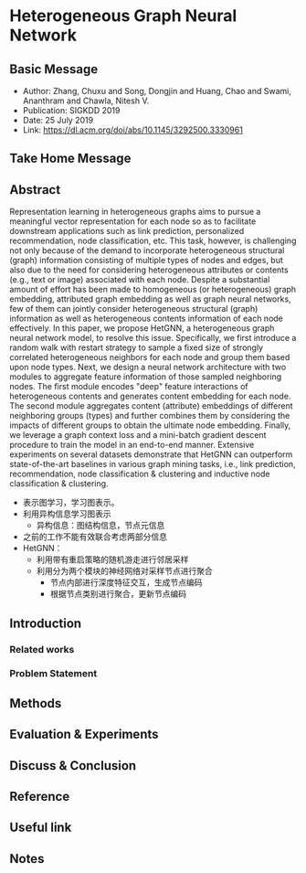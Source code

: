 <!--Title-->
# Heterogeneous Graph Neural Network

## Basic Message

- Author: Zhang, Chuxu and Song, Dongjin and Huang, Chao and Swami, Ananthram and Chawla, Nitesh V.
- Publication: SIGKDD 2019
- Date: 25 July 2019
- Link: <https://dl.acm.org/doi/abs/10.1145/3292500.3330961>

## Take Home Message

<!-- 
take home message 总结文章的核心思想
写完笔记之后最后填，概述文章的内容，也是查阅笔记的时候先看的一段。
写文章summary切记需要通过自己的思考，用自己的语言描述。 
-->
  
## Abstract

Representation learning in heterogeneous graphs aims to pursue a meaningful vector representation for each node so as to facilitate downstream applications such as link prediction, personalized recommendation, node classification, etc. This task, however, is challenging not only because of the demand to incorporate heterogeneous structural (graph) information consisting of multiple types of nodes and edges, but also due to the need for considering heterogeneous attributes or contents (e.g., text or image) associated with each node. Despite a substantial amount of effort has been made to homogeneous (or heterogeneous) graph embedding, attributed graph embedding as well as graph neural networks, few of them can jointly consider heterogeneous structural (graph) information as well as heterogeneous contents information of each node effectively. In this paper, we propose HetGNN, a heterogeneous graph neural network model, to resolve this issue. Specifically, we first introduce a random walk with restart strategy to sample a fixed size of strongly correlated heterogeneous neighbors for each node and group them based upon node types. Next, we design a neural network architecture with two modules to aggregate feature information of those sampled neighboring nodes. The first module encodes "deep" feature interactions of heterogeneous contents and generates content embedding for each node. The second module aggregates content (attribute) embeddings of different neighboring groups (types) and further combines them by considering the impacts of different groups to obtain the ultimate node embedding. Finally, we leverage a graph context loss and a mini-batch gradient descent procedure to train the model in an end-to-end manner. Extensive experiments on several datasets demonstrate that HetGNN can outperform state-of-the-art baselines in various graph mining tasks, i.e., link prediction, recommendation, node classification & clustering and inductive node classification & clustering.

<!-- 
背景
问题
现状
缺陷
方法
结果 -->

- 表示图学习，学习图表示。
- 利用异构信息学习图表示
  - 异构信息：图结构信息，节点元信息
- 之前的工作不能有效联合考虑两部分信息
- HetGNN：
  - 利用带有重启策略的随机游走进行邻居采样
  - 利用分为两个模块的神经网络对采样节点进行聚合
    - 节点内部进行深度特征交互，生成节点编码
    - 根据节点类别进行聚合，更新节点编码

## Introduction
<!-- 背景知识 -->

### Related works

<!-- 哪些文章的哪些结论，与本文联系 -->

### Problem Statement
<!-- 问题陈述 -->

<!-- - 需要解决的问题是什么？
- 扩充知识面
  - 重建别人的想法，通过读Introduction思考别人是如何想出来的
- 假设
  - 有什么基本假设、是否正确、假设是否可以系统化验证
  - 假设很有可能是错的，还可以用哪些其他方法来验证
- 应用场景 -->

## Methods
<!-- 文章设计的方法 -->

<!--
解决问题的方法/算法是什么
	主要理论、主要公式、主要创意
	创意的好处、成立条件
	为什么要用这种方法
	是否基于前人的方法？
有什么缺点、空缺、漏洞、局限
	效果不够好
	考虑不顾全面
	在应用上有哪些坏处，怎么引起的
还可以用什么方法？
方法可以还用在哪？有什么可以借鉴的地方？ 
-->
  
## Evaluation & Experiments
<!-- 实验评估 -->

<!-- 
- 作者如何评估自己的方法
- 实验的setup
   § 数据集
    □ 名称、基本参数、异同，为什么选择（Baseline）
    □ 如何处理数据以便于实验
   § 模型
   § baseline
   § 与什么方法比较
- 实验证明了哪些结论
- 实验有什么可借鉴的
- 实验有什么不足 
-->

## Discuss & Conclusion

<!-- 
作者给了哪些结论
- 哪些是strong conclusions, 哪些又是weak的conclusions?
- 文章的讨论、结论部分，
   § 结尾的地方往往有些启发性的讨论 
-->

## Reference
<!-- 列出相关性高的参考文献-->
  
## Useful link

<!-- 
论文笔记、讲解
Code Slides Web Review
Author Page 
-->

## Notes

<!-- - 不符合此框架，但需要额外记录的笔记。
- 英语单词、好的句子 -->

 <!-- 
读文章步骤：
  迭代式读法
  先读标题、摘要 图表 再读介绍 读讨论 读结果 读实验
  通读全文，能不查字典最好先不查字典
  边读边总结，总结主要含义，注重逻辑推理
  
 摘要
  多数文章看摘要，少数文章看全文

 实验
  结合图表

 理论：
  有什么样的假设 是否合理 其他设定
  推导是否完善 用了什么数学工具
  
 idea来源：
  突出理论还是实践
   理论：数学
   实践：跑通code，调参过程中改进，找到work的方案后思考成因
  针对特定缺点，设计方案 
-->
